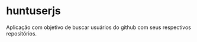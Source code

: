 # huntuserjs
Aplicação com objetivo de buscar usuários do github com seus respectivos repositórios.
